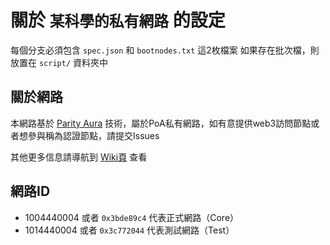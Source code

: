 # 關於 `某科學的私有網路` 的設定

每個分支必須包含 `spec.json` 和 `bootnodes.txt` 這2枚檔案
如果存在批次檔，則放置在 `script/` 資料夾中

## 關於網路

本網路基於 [Parity Aura](https://wiki.parity.io/Proof-of-Authority-Chains) 技術，屬於PoA私有網路，如有意提供web3訪問節點或者想參與稱為認證節點，請提交Issues

其他更多信息請導航到 [Wiki頁](https://github.com/GakuenCity/wiki/wiki) 查看

## 網路ID

- 1004440004 或者 `0x3bde89c4` 代表正式網路（Core）
- 1014440004 或者 `0x3c772044` 代表測試網路（Test）